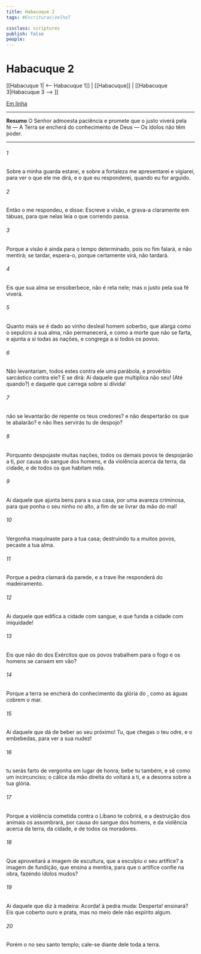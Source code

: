 ```yaml
---
title: Habacuque 2
tags: #Escrituras\VelhoT

cssclass: scriptures
publish: false
people:
---
```


# Habacuque 2
[[Habacuque 1| <-- Habacuque 1]] | [[Habacuque]] | [[Habacuque 3|Habacuque 3 --> ]]

[Em linha](https://churchofjesuschrist.org/study/scriptures/ot/hab/2?lang=por)

---
__Resumo__
O Senhor admoesta paciência e promete que o justo viverá pela fé — A Terra se encherá do conhecimento de Deus — Os ídolos não têm poder.

---
###### 1 
Sobre a minha guarda estarei, e sobre a fortaleza me apresentarei e vigiarei, para ver o que ele me dirá, e o que eu responderei, quando eu for arguido.

###### 2 
Então o  me respondeu, e disse: Escreve a visão, e grava-a claramente em tábuas, para que nelas leia o que correndo passa.

###### 3 
Porque a visão é ainda para o tempo determinado, pois no fim falará, e não mentirá; se tardar, espera-o, porque certamente virá, não tardará.

###### 4 
Eis que sua alma se ensoberbece, não é reta nele; mas o justo pela sua fé viverá.

###### 5 
Quanto mais se é dado ao vinho  desleal  homem soberbo, que alarga como o sepulcro a sua alma, não permanecerá, e  como a morte que não se farta, e ajunta a si todas as nações, e congrega a si todos os povos.

###### 6 
Não levantariam,  todos estes contra ele uma parábola, e provérbio sarcástico contra ele? E se dirá: Ai daquele que multiplica  não  seu! (Até quando?) e daquele que carrega sobre si dívida!

###### 7 
 não se levantarão de repente os teus credores? e não despertarão os que te abalarão? e não lhes servirás tu de despojo?

###### 8 
Porquanto despojaste muitas nações, todos os demais povos te despojarão a ti, por causa do sangue dos homens, e da violência acerca da terra, da cidade, e de todos os que habitam nela.

###### 9 
Ai daquele que ajunta bens para a sua casa, por uma avareza criminosa, para que ponha o seu ninho no alto, a fim de se livrar da mão do mal!

###### 10 
Vergonha maquinaste para a tua casa; destruindo tu a muitos povos, pecaste  a tua alma.

###### 11 
Porque a pedra clamará da parede, e a trave lhe responderá do madeiramento.

###### 12 
Ai daquele que edifica a cidade com sangue, e que funda a cidade com iniquidade!

###### 13 
Eis que  não  do  dos Exércitos que os povos trabalhem para o fogo e os homens se cansem em vão?

###### 14 
Porque a terra se encherá do conhecimento da glória do , como as águas cobrem o mar.

###### 15 
Ai daquele que dá de beber ao seu próximo! Tu, que  chegas o teu odre, e o embebedas, para ver a sua nudez!

###### 16 
 tu serás farto de vergonha em lugar de honra; bebe tu também, e sê como um incircunciso; o cálice da mão direita do  voltará a ti, e a desonra  sobre a tua glória.

###### 17 
Porque a violência cometida contra o Líbano te cobrirá, e a destruição dos animais os assombrará, por causa do sangue dos homens, e da violência acerca da terra, da cidade, e de todos os moradores.

###### 18 
Que aproveitará a imagem de escultura,  que a esculpiu o seu artífice?  a imagem de fundição, que ensina a mentira, para que o artífice confie na obra, fazendo ídolos mudos?

###### 19 
Ai daquele que diz à madeira: Acorda!  à pedra muda: Desperta!  ensinará? Eis que  coberto  ouro e  prata, mas no meio dele não  espírito algum.

###### 20 
Porém o   no seu santo templo; cale-se diante dele toda a terra.

